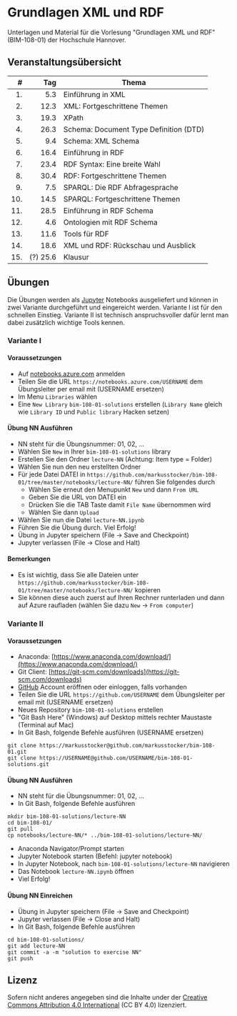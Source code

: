 # Grundlagen XML und RDF 

Unterlagen und Material für die Vorlesung "Grundlagen XML und RDF" (BIM-108-01) der Hochschule Hannover.

## Veranstaltungsübersicht 

| #  | Tag  | Thema      |
| --:| ----:| ---------- |
|1.  | 5.3  | Einführung in XML |
|2.  | 12.3 | XML: Fortgeschrittene Themen |
|3.  | 19.3 | XPath |
|4.  | 26.3 | Schema: Document Type Definition (DTD) | 
|5.  | 9.4  | Schema: XML Schema |
|6.  | 16.4 | Einführung in RDF |
|7.  | 23.4 | RDF Syntax: Eine breite Wahl |
|8.  | 30.4 | RDF: Fortgeschrittene Themen |
|9.  | 7.5  | SPARQL: Die RDF Abfragesprache |
|10. | 14.5 | SPARQL: Fortgeschrittene Themen |
|11. | 28.5 | Einführung in RDF Schema |
|12. | 4.6  | Ontologien mit RDF Schema |
|13. | 11.6 | Tools für RDF |
|14. | 18.6 | XML und RDF: Rückschau und Ausblick |
|15. | (?) 25.6 | Klausur |

## Übungen

Die Übungen werden als [Jupyter](http://jupyter.org) Notebooks ausgeliefert und können in zwei Variante durchgeführt und eingereicht werden. Variante I ist für den schnellen Einstieg. Variante II ist technisch anspruchsvoller dafür lernt man dabei zusätzlich wichtige Tools kennen.

### Variante I

#### Voraussetzungen

* Auf [notebooks.azure.com](https://notebooks.azure.com/) anmelden
* Teilen Sie die URL `https://notebooks.azure.com/USERNAME` dem Übungsleiter per email mit (USERNAME ersetzen)
* Im Menu `Libraries` wählen
* Eine `New Library` `bim-108-01-solutions` erstellen (`Library Name` gleich wie `Library ID` und `Public library` Hacken setzen)

#### Übung NN Ausführen

* NN steht für die Übungsnummer: 01, 02, ...
* Wählen Sie `New` in Ihrer `bim-108-01-solutions` library 
* Erstellen Sie den Ordner `lecture-NN` (Achtung: Item type = Folder)
* Wählen Sie nun den neu erstellten Ordner
* Für jede Datei DATEI in `https://github.com/markusstocker/bim-108-01/tree/master/notebooks/lecture-NN/` führen Sie folgendes durch
  * Wählen Sie erneut den Menupunkt `New` und dann `From URL`
  * Geben Sie die URL von DATEI ein
  * Drücken Sie die TAB Taste damit `File Name` übernommen wird
  * Wählen Sie dann `Upload`
* Wählen Sie nun die Datei `lecture-NN.ipynb`
* Führen Sie die Übung durch. Viel Erfolg!
* Übung in Jupyter speichern (File -> Save and Checkpoint)
* Jupyter verlassen (File -> Close and Halt)

#### Bemerkungen

* Es ist wichtig, dass Sie alle Dateien unter `https://github.com/markusstocker/bim-108-01/tree/master/notebooks/lecture-NN/` kopieren
* Sie können diese auch zuerst auf Ihren Rechner runterladen und dann auf Azure raufladen (wählen Sie dazu `New` -> `From computer`)

### Variante II

#### Voraussetzungen

* Anaconda: [https://www.anaconda.com/download/](https://www.anaconda.com/download/)
* Git Client: [https://git-scm.com/downloads](https://git-scm.com/downloads)
* [GitHub](https://github.com) Account eröffnen oder einloggen, falls vorhanden
* Teilen Sie die URL `https://github.com/USERNAME` dem Übungsleiter per email mit (USERNAME ersetzen)
* Neues Repository `bim-108-01-solutions` erstellen
* "Git Bash Here" (Windows) auf Desktop mittels rechter Maustaste (Terminal auf Mac)
* In Git Bash, folgende Befehle ausführen (USERNAME ersetzen)

``` 
git clone https://markusstocker@github.com/markusstocker/bim-108-01.git
git clone https://USERNAME@github.com/USERNAME/bim-108-01-solutions.git
``` 

#### Übung NN Ausführen

* NN steht für die Übungsnummer: 01, 02, ...
* In Git Bash, folgende Befehle ausführen

```
mkdir bim-108-01-solutions/lecture-NN
cd bim-108-01/
git pull
cp notebooks/lecture-NN/* ../bim-108-01-solutions/lecture-NN/
```

* Anaconda Navigator/Prompt starten
* Jupyter Notebook starten (Befehl: jupyter notebook)
* In Jupyter Notebook, nach `bim-108-01-solutions/lecture-NN` navigieren 
* Das Notebook `lecture-NN.ipynb` öffnen
* Viel Erfolg!

#### Übung NN Einreichen

* Übung in Jupyter speichern (File -> Save and Checkpoint)
* Jupyter verlassen (File -> Close and Halt)
* In Git Bash, folgende Befehle ausführen

```
cd bim-108-01-solutions/
git add lecture-NN
git commit -a -m "solution to exercise NN"
git push
```

## Lizenz

Sofern nicht anderes angegeben sind die Inhalte under der [Creative Commons Attribution 4.0 International](https://creativecommons.org/licenses/by/4.0/) (CC BY 4.0) lizenziert.
